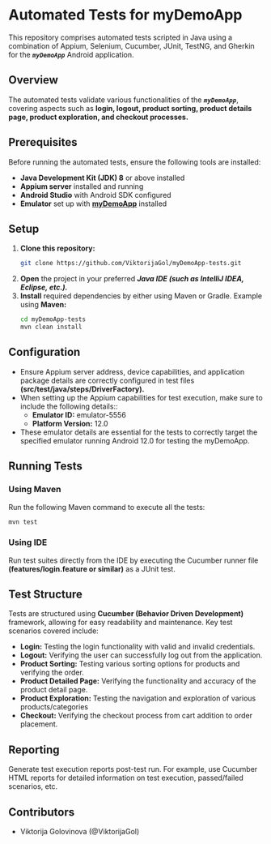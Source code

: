 # Automated Tests for myDemoApp

This repository comprises automated tests scripted in Java using a combination of Appium, Selenium, Cucumber, JUnit, TestNG, and Gherkin for the ***`myDemoApp`*** Android application.

## Overview

The automated tests validate various functionalities of the ***`myDemoApp`***, covering aspects such as **login, logout, product sorting, product details page, product exploration, and checkout processes.**

## Prerequisites

Before running the automated tests, ensure the following tools are installed:
- **Java Development Kit (JDK) 8** or above installed
- **Appium server** installed and running
- **Android Studio** with Android SDK configured
- **Emulator** set up with [**myDemoApp**](https://github.com/saucelabs/my-demo-app-rn) installed

## Setup

1. **Clone this repository:**
   ```bash
   git clone https://github.com/ViktorijaGol/myDemoApp-tests.git
    ```
2. **Open** the project in your preferred ***Java IDE (such as IntelliJ IDEA, Eclipse, etc.).***
3. **Install** required dependencies by either using Maven or Gradle. Example using **Maven:**
   ```bash
   cd myDemoApp-tests
   mvn clean install
    ```

## Configuration

- Ensure Appium server address, device capabilities, and application package details are correctly configured in test files **(src/test/java/steps/DriverFactory).**
- When setting up the Appium capabilities for test execution, make sure to include the following details::
  - **Emulator ID:** emulator-5556
  - **Platform Version:** 12.0
- These emulator details are essential for the tests to correctly target the specified emulator running Android 12.0 for testing the myDemoApp.

## Running Tests

### Using Maven

Run the following Maven command to execute all the tests:
   ```bash
   mvn test
   ```
### Using IDE

Run test suites directly from the IDE by executing the Cucumber runner file **(features/login.feature or similar)** as a JUnit test.

## Test Structure

Tests are structured using **Cucumber (Behavior Driven Development)** framework, allowing for easy readability and maintenance. Key test scenarios covered include:

- **Login:** Testing the login functionality with valid and invalid credentials.
- **Logout:** Verifying the user can successfully log out from the application.
- **Product Sorting:** Testing various sorting options for products and verifying the order.
- **Product Detailed Page:** Verifying the functionality and accuracy of the product detail page.
- **Product Exploration:** Testing the navigation and exploration of various products/categories
- **Checkout:** Verifying the checkout process from cart addition to order placement.

## Reporting

Generate test execution reports post-test run. For example, use Cucumber HTML reports for detailed information on test execution, passed/failed scenarios, etc.

## Contributors

- Viktorija Golovinova (@ViktorijaGol)
